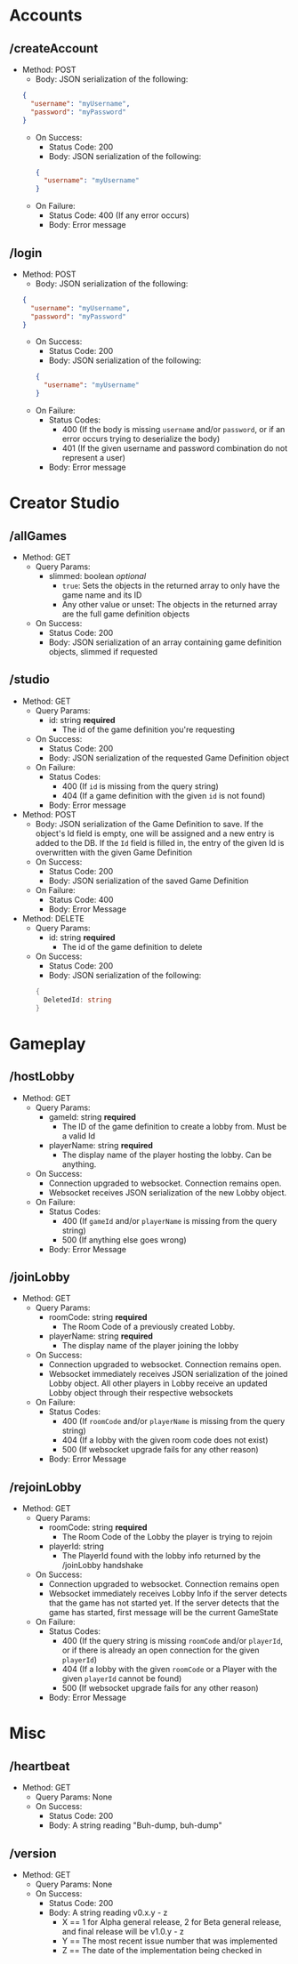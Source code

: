 # Accounts
## /createAccount
- Method: POST
  - Body: JSON serialization of the following:
  ```json
  {
    "username": "myUsername",
    "password": "myPassword"
  }
  ```
  - On Success: 
    - Status Code: 200
    - Body: JSON serialization of the following:
    ```json
    {
      "username": "myUsername"
    }
    ```
  - On Failure:
    - Status Code: 400 (If any error occurs)
    - Body: Error message

## /login
- Method: POST
  - Body: JSON serialization of the following:
  ```json
  {
    "username": "myUsername",
    "password": "myPassword"
  }
  ```
  - On Success: 
    - Status Code: 200
    - Body: JSON serialization of the following:
    ```json
    {
      "username": "myUsername"
    }
    ```
  - On Failure:
    - Status Codes:
      - 400 (If the body is missing `username` and/or `password`, or if an error occurs trying to deserialize the body)
      - 401 (If the given username and password combination do not represent a user)
    - Body: Error message

# Creator Studio
## /allGames
- Method: GET
  - Query Params:
    - slimmed: boolean _optional_
      - `true`: Sets the objects in the returned array to only have the game name and its ID
      - Any other value or unset: The objects in the returned array are the full game definition objects
  - On Success:
    - Status Code: 200
    - Body: JSON serialization of an array containing game definition objects, slimmed if requested

## /studio
- Method: GET
  - Query Params:
    - id: string **required**
      - The id of the game definition you're requesting
  - On Success:
    - Status Code: 200
    - Body: JSON serialization of the requested Game Definition object
  - On Failure:
    - Status Codes: 
      - 400 (If `id` is missing from the query string)
      - 404 (If a game definition with the given `id` is not found)
    - Body: Error message
- Method: POST
  - Body: JSON serialization of the Game Definition to save. If the object's Id field is empty, one will be assigned and a new entry is added to the DB. If the `Id` field is filled in, the entry of the given Id is overwritten with the given Game Definition
  - On Success:
    - Status Code: 200
    - Body: JSON serialization of the saved Game Definition
  - On Failure:
    - Status Code: 400
    - Body: Error Message
- Method: DELETE
  - Query Params:
    - id: string **required**
      - The id of the game definition to delete
  - On Success:
    - Status Code: 200
    - Body: JSON serialization of the following:
    ```go
    {
      DeletedId: string
    }
    ```

# Gameplay
## /hostLobby
- Method: GET
  - Query Params: 
    - gameId: string **required**
      - The ID of the game definition to create a lobby from. Must be a valid Id
    - playerName: string **required**
      - The display name of the player hosting the lobby. Can be anything.
  - On Success:
    - Connection upgraded to websocket. Connection remains open.
    - Websocket receives JSON serialization of the new Lobby object.
  - On Failure:
    - Status Codes:
      - 400 (If `gameId` and/or `playerName` is missing from the query string)
      - 500 (If anything else goes wrong)
    - Body: Error Message

## /joinLobby
- Method: GET
  - Query Params:
    - roomCode: string **required**
      - The Room Code of a previously created Lobby.
    - playerName: string **required**
      - The display name of the player joining the lobby
  - On Success:
    - Connection upgraded to websocket. Connection remains open.
    - Websocket immediately receives JSON serialization of the joined Lobby object. All other players in Lobby receive an updated Lobby object through their respective websockets
  - On Failure:
    - Status Codes: 
      - 400 (If `roomCode` and/or `playerName` is missing from the query string)
      - 404 (If a lobby with the given room code does not exist)
      - 500 (If websocket upgrade fails for any other reason)
    - Body: Error Message

## /rejoinLobby
- Method: GET
  - Query Params:
    - roomCode: string **required**
      - The Room Code of the Lobby the player is trying to rejoin
    - playerId: string
      - The PlayerId found with the lobby info returned by the /joinLobby handshake
  - On Success:
    - Connection upgraded to websocket. Connection remains open
    - Websocket immediately receives Lobby Info if the server detects that the game has not started yet. If the server detects that the game has started, first message will be the current GameState
  - On Failure:
    - Status Codes:
      - 400 (If the query string is missing `roomCode` and/or `playerId`, or if there is already an open connection for the given `playerId`)
      - 404 (If a lobby with the given `roomCode` or a Player with the given `playerId` cannot be found)
      - 500 (If websocket upgrade fails for any other reason)
    - Body: Error Message

# Misc
## /heartbeat
- Method: GET
  - Query Params: None
  - On Success:
    - Status Code: 200
    - Body: A string reading "Buh-dump, buh-dump"

## /version
- Method: GET
  -  Query Params: None
  - On Success:
    - Status Code: 200
    - Body: A string reading v0.x.y - z
      - X == 1 for Alpha general release, 2 for Beta general release, and final release will be v1.0.y - z
      - Y == The most recent issue number that was implemented
      - Z == The date of the implementation being checked in
